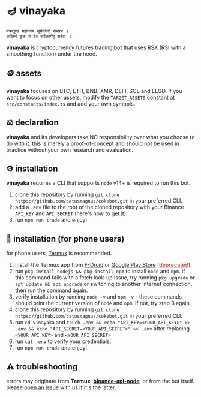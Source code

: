 <style> @import url('https://fonts.googleapis.com/css2?family=Inter&display=swap'); </style>
<body style='font-family: "Inter", sans-serif;'>

# 🪔 vinayaka
`वक्रतुण्ड महाकाय सूर्यकोटि समप्रभ ।`\
`अविघ्नं कुरु मे देव सर्वकार्येषु सर्वदा ॥`

**vinayaka** is cryptocurrency futures trading bot that uses [RSX](https://www.tradingview.com/script/20TzvKPk-Jurik-RSX/) (RSI with a smoothing function) under the hood.

## 🪙 assets
**vinayaka** focuses on BTC, ETH, BNB, XMR, DEFI, SOL and ELGD. if you want to focus on other assets, modify the `TARGET_ASSETS` constant at `src/constants/index.ts` and add your own symbols.

## ⚖️ declaration
**vinayaka** and its developers take NO responsibility over what you choose to do with it. this is merely a proof-of-concept and should not be used in practice without your own research and evaluation.

## ⚙️ installation
**vinayaka** requires a CLI that supports `node` v14+ is required to run this bot.
1. clone this repository by running ```git clone https://github.com/catusmagnus/cokebot.git``` in your preferred CLI.
2. add a `.env` file to the root of the cloned repository with your Binance `API_KEY` and `API_SECRET` (here's how to [get it](https://www.binance.com/en-IN/support/faq/360002502072)).
3. run `npm run trade` and enjoy!

## 🤳 installation (for phone users)
for phone users, [Termux](https://f-droid.org/en/packages/com.termux/) is recommended.
1. install the Termux app from [F-Droid](https://f-droid.org/en/packages/com.termux/) or [Google Play Store](https://play.google.com/store/apps/details?id=com.termux) (<a href='https://www.xda-developers.com/termux-terminal-linux-google-play-updates-stopped' style='color: indianred; font-weight: bold;'>deprecated</a>).
2. run `pkg install nodejs && pkg install npm` to install `node` and `npm`. if this command fails with a fetch look-up issue, try running `pkg upgrade` or `apt update && apt upgrade` or switching to another internet connection, then run the command again.
3. verify installation by running `node -v` and `npm -v` - these commands should print the current version of `node` and `npm`. if not, try step 3 again.
4. clone this repository by running ```git clone https://github.com/catusmagnus/cokebot.git``` in your preferred CLI.
5. run `cd vinayaka` and `touch .env && echo "API_KEY=<YOUR_API_KEY>" >> .env && echo "API_SECRET=<YOUR_API_SECRET>" >> .env` after replacing `<YOUR_API_KEY>` and `<YOUR_API_SECRET>`
6. run `cat .env` to verify your credentials.
7. run `npm run trade` and enjoy!

## ⚠️ troubleshooting
errors may originate from **Termux**, [**binance-api-node**](https://www.npmjs.com/package/binance-api-node), or from the bot itself. please [open an issue](https://github.com/catusmagnus/vinayaka/issues) with us if it's the latter.
</body>
